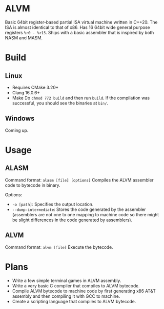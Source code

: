 # ALVM
Basic 64bit register-based partial ISA virtual machine written in C++20.
The ISA is almost identical to that of x86.
Has 16 64bit wide general purpose registers ```%r0 - %r15```.
Ships with a basic assembler that is inspired by both NASM and MASM.

# Build
## Linux
- Requires CMake 3.20+
- Clang 16.0.6+
- Make
Do ```chmod 772 build``` and then run ```build```.
If the compilation was successful, you should see the binaries at ```bin/```.

## Windows
Coming up.

# Usage
## ALASM
Command format: ```alasm [file] [options]```
Compiles the ALVM assembler code to bytecode in binary.

Options:
- ```-o [path]```: Specifies the output location.
- ```--dump-intermediate```: Stores the code generated by the assembler (assemblers are not one to one mapping to machine code so there might be slight differences in the code generated by assemblers).

## ALVM
Command format: ```alvm [file]```
Execute the bytecode.

# Plans
- Write a few simple terminal games in ALVM assembly.
- Write a very basic C compiler that compiles to ALVM bytecode.
- Compile ALVM bytecode to machine code by first generating x86 AT&T assembly and then compiling it with GCC to machine.
- Create a scripting language that compiles to ALVM bytecode.
